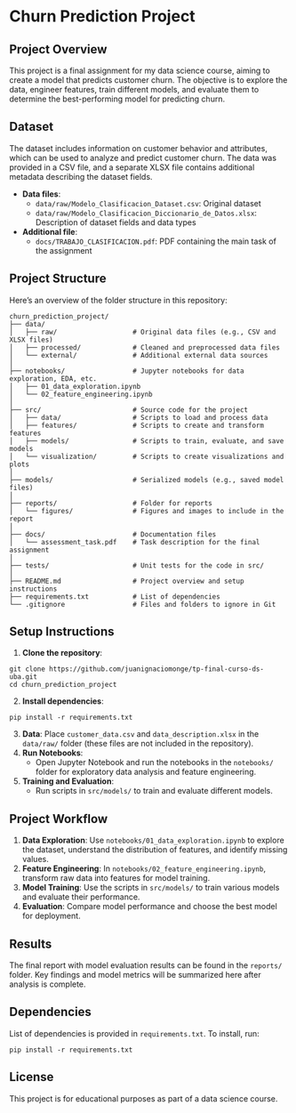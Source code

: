 # Churn Prediction Project

## Project Overview

This project is a final assignment for my data science course, aiming to create a model that predicts customer churn. The objective is to explore the data, engineer features, train different models, and evaluate them to determine the best-performing model for predicting churn.

## Dataset

The dataset includes information on customer behavior and attributes, which can be used to analyze and predict customer churn. The data was provided in a CSV file, and a separate XLSX file contains additional metadata describing the dataset fields.

* **Data files**:
  * `data/raw/Modelo_Clasificacion_Dataset.csv`: Original dataset
  * `data/raw/Modelo_Clasificacion_Diccionario_de_Datos.xlsx`: Description of dataset fields and data types
* **Additional file**:
  * `docs/TRABAJO_CLASIFICACION.pdf`: PDF containing the main task of the assignment

## Project Structure

Here’s an overview of the folder structure in this repository:

```
churn_prediction_project/
├── data/
│   ├── raw/                   # Original data files (e.g., CSV and XLSX files)
│   ├── processed/             # Cleaned and preprocessed data files
│   └── external/              # Additional external data sources
│
├── notebooks/                 # Jupyter notebooks for data exploration, EDA, etc.
│   ├── 01_data_exploration.ipynb
│   └── 02_feature_engineering.ipynb
│
├── src/                       # Source code for the project
│   ├── data/                  # Scripts to load and process data
│   ├── features/              # Scripts to create and transform features
│   ├── models/                # Scripts to train, evaluate, and save models
│   └── visualization/         # Scripts to create visualizations and plots
│
├── models/                    # Serialized models (e.g., saved model files)
│
├── reports/                   # Folder for reports
│   └── figures/               # Figures and images to include in the report
│
├── docs/                      # Documentation files
│   └── assessment_task.pdf    # Task description for the final assignment
│
├── tests/                     # Unit tests for the code in src/
│
├── README.md                  # Project overview and setup instructions
├── requirements.txt           # List of dependencies
└── .gitignore                 # Files and folders to ignore in Git
```

## Setup Instructions

1. **Clone the repository**:
```
git clone https://github.com/juanignaciomonge/tp-final-curso-ds-uba.git
cd churn_prediction_project
```
2. **Install dependencies**:
```
pip install -r requirements.txt
```
3. **Data**: Place `customer_data.csv` and `data_description.xlsx` in the `data/raw/` folder (these files are not included in the repository).
4. **Run Notebooks**:
    * Open Jupyter Notebook and run the notebooks in the `notebooks/` folder for exploratory data analysis and feature engineering.
5. **Training and Evaluation**:
    * Run scripts in `src/models/` to train and evaluate different models.

## Project Workflow

1. **Data Exploration**: Use `notebooks/01_data_exploration.ipynb` to explore the dataset, understand the distribution of features, and identify missing values.
2. **Feature Engineering**: In `notebooks/02_feature_engineering.ipynb`, transform raw data into features for model training.
3. **Model Training**: Use the scripts in `src/models/` to train various models and evaluate their performance.
4. **Evaluation**: Compare model performance and choose the best model for deployment.

## Results

The final report with model evaluation results can be found in the `reports/` folder. Key findings and model metrics will be summarized here after analysis is complete.

## Dependencies

List of dependencies is provided in `requirements.txt`. To install, run:
```
pip install -r requirements.txt
```

## License

This project is for educational purposes as part of a data science course.

